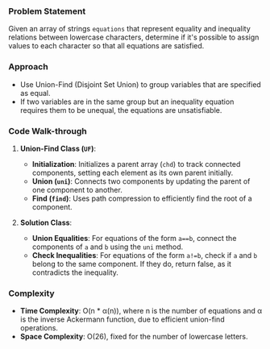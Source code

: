### Problem Statement
Given an array of strings `equations` that represent equality and inequality relations between lowercase characters, determine if it's possible to assign values to each character so that all equations are satisfied.

### Approach
- Use Union-Find (Disjoint Set Union) to group variables that are specified as equal.
- If two variables are in the same group but an inequality equation requires them to be unequal, the equations are unsatisfiable.

### Code Walk-through
1. **Union-Find Class (`UF`)**:
   - **Initialization**: Initializes a parent array (`chd`) to track connected components, setting each element as its own parent initially.
   - **Union (`uni`)**: Connects two components by updating the parent of one component to another.
   - **Find (`find`)**: Uses path compression to efficiently find the root of a component.

2. **Solution Class**:
   - **Union Equalities**: For equations of the form `a==b`, connect the components of `a` and `b` using the `uni` method.
   - **Check Inequalities**: For equations of the form `a!=b`, check if `a` and `b` belong to the same component. If they do, return false, as it contradicts the inequality.

### Complexity
- **Time Complexity**: O(n * α(n)), where n is the number of equations and α is the inverse Ackermann function, due to efficient union-find operations.
- **Space Complexity**: O(26), fixed for the number of lowercase letters.
